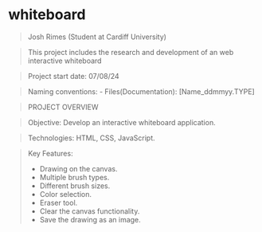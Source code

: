 # whiteboard

>Josh Rimes (Student at Cardiff University)

>This project includes the research and development of an web interactive whiteboard

>Project start date: 07/08/24

>Naming conventions: - Files(Documentation): [Name_ddmmyy.TYPE]

> 

>PROJECT OVERVIEW

>Objective: Develop an interactive whiteboard application.

>Technologies: HTML, CSS, JavaScript.

>Key Features:
> - Drawing on the canvas.
> - Multiple brush types.
> - Different brush sizes.
> - Color selection.
> - Eraser tool.
> - Clear the canvas functionality.
> - Save the drawing as an image.
